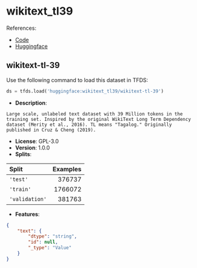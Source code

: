 # wikitext_tl39

References:

*   [Code](https://github.com/huggingface/datasets/blob/master/datasets/wikitext_tl39)
*   [Huggingface](https://huggingface.co/datasets/wikitext_tl39)


## wikitext-tl-39


Use the following command to load this dataset in TFDS:

```python
ds = tfds.load('huggingface:wikitext_tl39/wikitext-tl-39')
```

*   **Description**:

```
Large scale, unlabeled text dataset with 39 Million tokens in the training set. Inspired by the original WikiText Long Term Dependency dataset (Merity et al., 2016). TL means "Tagalog." Originally published in Cruz & Cheng (2019).
```

*   **License**: GPL-3.0
*   **Version**: 1.0.0
*   **Splits**:

Split  | Examples
:----- | -------:
`'test'` | 376737
`'train'` | 1766072
`'validation'` | 381763

*   **Features**:

```json
{
    "text": {
        "dtype": "string",
        "id": null,
        "_type": "Value"
    }
}
```


